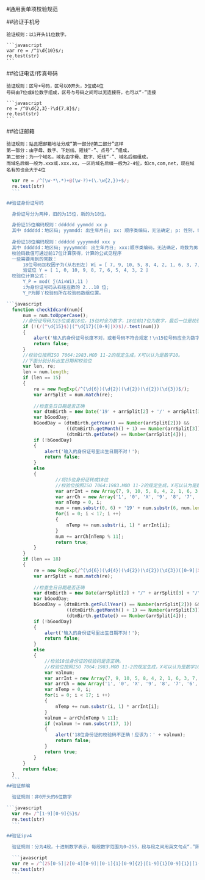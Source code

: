 #通用表单项校验规范

##验证手机号

	验证规则：以1开头11位数字。

	```javascript
	var re = /^1\d{10}$/;
	re.test(str) 
	```

##验证电话/传真号码

	验证规则：区号+号码，区号以0开头，3位或4位
	号码由7位或8位数字组成，区号与号码之间可以无连接符，也可以“-”连接

	```javascript
	re = /^0\d{2,3}-?\d{7,8}$/;
	re.test(str)
	```

##验证邮箱

	验证规则：姑且把邮箱地址分成“第一部分@第二部分”这样
	第一部分：由字母、数字、下划线、短线“-”、点号“.”组成，
	第二部分：为一个域名，域名由字母、数字、短线“-”、域名后缀组成，
	而域名后缀一般为.xxx或.xxx.xx，一区的域名后缀一般为2-4位，如cn,com,net，现在域名有的也会大于4位

  ```javascript
	var re = /^(\w-*\.*)+@(\w-?)+(\.\w{2,})+$/;
	re.test(str)
	```

##验证身份证号码

	身份证号分为两种，旧的为15位，新的为18位。

	身份证15位编码规则：dddddd yymmdd xx p    
	其中 dddddd：地区码; yymmdd: 出生年月日; xx: 顺序类编码，无法确定; p: 性别，奇数为男，偶数为女 
	
	身份证18位编码规则：dddddd yyyymmdd xxx y    
	其中 dddddd：地区码; yyyymmdd: 出生年月日; xxx:顺序类编码，无法确定，奇数为男，偶数为女; y: 校验码
	校验码数值可通过前17位计算获得，计算的公式见程序
	一些需要用到的常数：
		18位号码加权因子为(从右到左) Wi = [ 7, 9, 10, 5, 8, 4, 2, 1, 6, 3, 7, 9, 10, 5, 8, 4, 2,1 ]
		验证位 Y = [ 1, 0, 10, 9, 8, 7, 6, 5, 4, 3, 2 ]
	校验位计算公式：
		Y_P = mod( ∑(Ai×Wi),11 )
		i为身份证号码从右往左数的 2...18 位; 
		Y_P为脚丫校验码所在校验码数组位置。

  ```javascript
	function checkIdcard(num){
	    num = num.toUpperCase();
	    //身份证号码为15位或者18位，15位时全为数字，18位前17位为数字，最后一位是校验位，可能为数字或字符X。
	    if (!(/(^\d{15}$)|(^\d{17}([0-9]|X)$)/.test(num)))
	    {
	        alert('输入的身份证号长度不对，或者号码不符合规定！\n15位号码应全为数字，18位号码末位可以为数字或X。');
	        return false;
	    }
	    //校验位按照ISO 7064:1983.MOD 11-2的规定生成，X可以认为是数字10。
	    //下面分别分析出生日期和校验位
	    var len, re;
	    len = num.length;
	    if (len == 15)
	    {
	        re = new RegExp(/^(\d{6})(\d{2})(\d{2})(\d{2})(\d{3})$/);
	        var arrSplit = num.match(re);
	 
	        //检查生日日期是否正确
	        var dtmBirth = new Date('19' + arrSplit[2] + '/' + arrSplit[3] + '/' + arrSplit[4]);
	        var bGoodDay;
	        bGoodDay = (dtmBirth.getYear() == Number(arrSplit[2])) && 
						((dtmBirth.getMonth() + 1) == Number(arrSplit[3])) && 
						(dtmBirth.getDate() == Number(arrSplit[4]));
	        if (!bGoodDay)
	        {
	            alert('输入的身份证号里出生日期不对！');
	            return false;
	        }
	        else
	        {
	                //将15位身份证转成18位
	                //校验位按照ISO 7064:1983.MOD 11-2的规定生成，X可以认为是数字10。
	                var arrInt = new Array(7, 9, 10, 5, 8, 4, 2, 1, 6, 3, 7, 9, 10, 5, 8, 4, 2);
	                var arrCh = new Array('1', '0', 'X', '9', '8', '7', '6', '5', '4', '3', '2');
	                var nTemp = 0, i;
	                num = num.substr(0, 6) + '19' + num.substr(6, num.length - 6);
	                for(i = 0; i < 17; i ++)
	                {
	                    nTemp += num.substr(i, 1) * arrInt[i];
	                }
	                num += arrCh[nTemp % 11];
	                return true;
	        }
	    }
	    if (len == 18)
	    {
	        re = new RegExp(/^(\d{6})(\d{4})(\d{2})(\d{2})(\d{3})([0-9]|X)$/);
	        var arrSplit = num.match(re);
	 
	        //检查生日日期是否正确
	        var dtmBirth = new Date(arrSplit[2] + "/" + arrSplit[3] + "/" + arrSplit[4]);
	        var bGoodDay;
	        bGoodDay = (dtmBirth.getFullYear() == Number(arrSplit[2])) && 
						((dtmBirth.getMonth() + 1) == Number(arrSplit[3])) && 
						(dtmBirth.getDate() == Number(arrSplit[4]));
	        if (!bGoodDay)
	        {
	            alert('输入的身份证号里出生日期不对！');
	            return false;
	        }
		    else
		    {
		        //检验18位身份证的校验码是否正确。
		        //校验位按照ISO 7064:1983.MOD 11-2的规定生成，X可以认为是数字10。
		        var valnum;
		        var arrInt = new Array(7, 9, 10, 5, 8, 4, 2, 1, 6, 3, 7, 9, 10, 5, 8, 4, 2);
		        var arrCh = new Array('1', '0', 'X', '9', '8', '7', '6', '5', '4', '3', '2');
		        var nTemp = 0, i;
		        for(i = 0; i < 17; i ++)
		        {
		            nTemp += num.substr(i, 1) * arrInt[i];
		        }
		        valnum = arrCh[nTemp % 11];
		        if (valnum != num.substr(17, 1))
		        {
		            alert('18位身份证的校验码不正确！应该为：' + valnum);
		            return false;
		        }
		        return true;
		    }
	    }
		return false;
	}
	```
##验证邮编

	验证规则：非0开头的6位数字

  ```javascript
	var re= /^[1-9][0-9]{5}$/
	re.test(str)
	```

##验证ipv4

	验证规则：分为4段，十进制数字表示，每段数字范围为0~255，段与段之间用英文句点“.”隔开

	```javascript
	var re = /^(25[0-5]|2[0-4][0-9]|[0-1]{1}[0-9]{2}|[1-9]{1}[0-9]{1}|[1-9])\.(25[0-5]|2[0-4][0-9]|[0-1]{1}[0-9]{2}|[1-9]{1}[0-9]{1}|[1-9]|0)\.(25[0-5]|2[0-4][0-9]|[0-1]{1}[0-9]{2}|[1-9]{1}[0-9]{1}|[1-9]|0)\.(25[0-5]|2[0-4][0-9]|[0-1]{1}[0-9]{2}|[1-9]{1}[0-9]{1}|[0-9])$/;
	re.test(str)
	```
